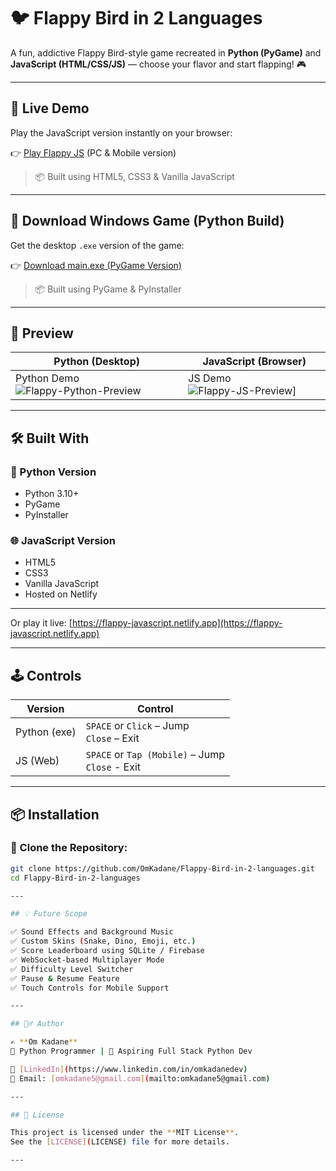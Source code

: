 # 🐦 Flappy Bird in 2 Languages

A fun, addictive Flappy Bird-style game recreated in **Python (PyGame)** and **JavaScript (HTML/CSS/JS)** — choose your flavor and start flapping! 🎮

---

## 🚀 Live Demo

Play the JavaScript version instantly on your browser:

👉 [Play Flappy JS](https://flappy-javascript.netlify.app/) (PC & Mobile version)

> 📦 Built using HTML5, CSS3 & Vanilla JavaScript

---

## 💾 Download Windows Game (Python Build)

Get the desktop `.exe` version of the game:

👉 [Download main.exe (PyGame Version)](https://github.com/OmKadane/Flappy-Bird-in-2-languages/releases/download/v1.0/main.exe)

> 📦 Built using PyGame & PyInstaller

---

## 🎥 Preview

| Python (Desktop)                          | JavaScript (Browser)                          |
|------------------------------------------|-----------------------------------------------|
| Python Demo![Flappy-Python-Preview](Flappy-Python-Preview.gif) | JS Demo![Flappy-JS-Preview](Flappy-JS-Preview.gif)] |

---

## 🛠 Built With

### 🐍 Python Version
- Python 3.10+
- PyGame
- PyInstaller

### 🌐 JavaScript Version
- HTML5
- CSS3
- Vanilla JavaScript
- Hosted on Netlify

---

Or play it live: [https://flappy-javascript.netlify.app](https://flappy-javascript.netlify.app)

---

## 🕹 Controls

| Version      | Control     |
|--------------|-------------|
| Python (exe) | `SPACE` or `Click` – Jump <br> `Close` – Exit |
| JS (Web)     | `SPACE` or `Tap (Mobile)` – Jump <br> `Close` - Exit|

---

## 📦 Installation

### 🔹 Clone the Repository:
```bash
git clone https://github.com/OmKadane/Flappy-Bird-in-2-languages.git
cd Flappy-Bird-in-2-languages

---

## 💡 Future Scope

✅ Sound Effects and Background Music
✅ Custom Skins (Snake, Dino, Emoji, etc.)
✅ Score Leaderboard using SQLite / Firebase
✅ WebSocket-based Multiplayer Mode
✅ Difficulty Level Switcher
✅ Pause & Resume Feature
✅ Touch Controls for Mobile Support

---

## 🙆‍♂️ Author

✍️ **Om Kadane**
🧠 Python Programmer | 🎯 Aspiring Full Stack Python Dev

🔗 [LinkedIn](https://www.linkedin.com/in/omkadanedev)
📧 Email: [omkadane5@gmail.com](mailto:omkadane5@gmail.com)

---

## 📄 License

This project is licensed under the **MIT License**.
See the [LICENSE](LICENSE) file for more details.

---
